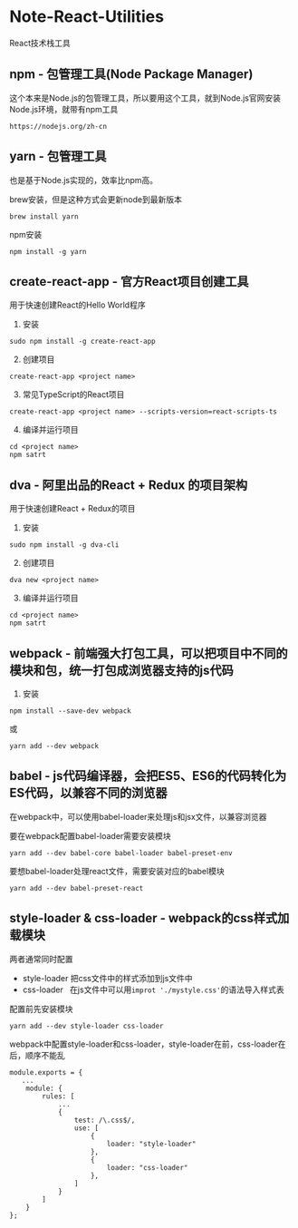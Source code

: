 # Note-React-Utilities
React技术栈工具

## npm - 包管理工具(Node Package Manager)
这个本来是Node.js的包管理工具，所以要用这个工具，就到Node.js官网安装Node.js环境，就带有npm工具
```
https://nodejs.org/zh-cn
```

## yarn - 包管理工具
也是基于Node.js实现的，效率比npm高。

brew安装，但是这种方式会更新node到最新版本
```
brew install yarn
```
npm安装
```
npm install -g yarn
```

## create-react-app - 官方React项目创建工具
用于快速创建React的Hello World程序
1. 安装
```
sudo npm install -g create-react-app
```
2. 创建项目
```
create-react-app <project name>
```
3. 常见TypeScript的React项目
```
create-react-app <project name> --scripts-version=react-scripts-ts
```
4. 编译并运行项目
```
cd <project name>
npm satrt
```

## dva - 阿里出品的React + Redux 的项目架构
用于快速创建React + Redux的项目
1. 安装
```
sudo npm install -g dva-cli
```
2. 创建项目
```
dva new <project name>
```
3. 编译并运行项目
```
cd <project name>
npm satrt
```

## webpack - 前端强大打包工具，可以把项目中不同的模块和包，统一打包成浏览器支持的js代码
1. 安装
```
npm install --save-dev webpack
```
或
```
yarn add --dev webpack
```

## babel - js代码编译器，会把ES5、ES6的代码转化为ES代码，以兼容不同的浏览器
在webpack中，可以使用babel-loader来处理js和jsx文件，以兼容浏览器

要在webpack配置babel-loader需要安装模块
```
yarn add --dev babel-core babel-loader babel-preset-env
```
要想babel-loader处理react文件，需要安装对应的babel模块
```
yarn add --dev babel-preset-react
```

## style-loader & css-loader - webpack的css样式加载模块
两者通常同时配置
- style-loader 把css文件中的样式添加到js文件中
- css-loader   在js文件中可以用`improt './mystyle.css'`的语法导入样式表

配置前先安装模块
```
yarn add --dev style-loader css-loader
```
webpack中配置style-loader和css-loader，style-loader在前，css-loader在后，顺序不能乱
```
module.exports = {
   ...
    module: {
        rules: [
            ...
            {
                test: /\.css$/,
                use: [
                    {
                        loader: "style-loader"
                    },
                    {
                        loader: "css-loader"
                    },
                ]
            }
        ]
    }
};
```
